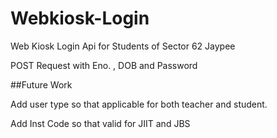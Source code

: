 # Webkiosk-Login
Web Kiosk Login Api for Students of Sector 62 Jaypee

POST Request with Eno. , DOB and Password

##Future Work

Add user type so that applicable for both teacher and student.


Add Inst Code so that valid for JIIT and JBS
